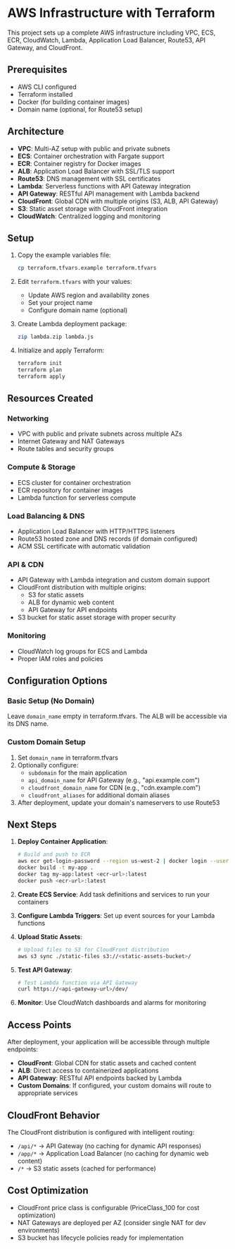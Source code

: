 # AWS Infrastructure with Terraform

This project sets up a complete AWS infrastructure including VPC, ECS, ECR, CloudWatch, Lambda, Application Load Balancer, Route53, API Gateway, and CloudFront.

## Prerequisites

- AWS CLI configured
- Terraform installed
- Docker (for building container images)
- Domain name (optional, for Route53 setup)

## Architecture

- **VPC**: Multi-AZ setup with public and private subnets
- **ECS**: Container orchestration with Fargate support
- **ECR**: Container registry for Docker images
- **ALB**: Application Load Balancer with SSL/TLS support
- **Route53**: DNS management with SSL certificates
- **Lambda**: Serverless functions with API Gateway integration
- **API Gateway**: RESTful API management with Lambda backend
- **CloudFront**: Global CDN with multiple origins (S3, ALB, API Gateway)
- **S3**: Static asset storage with CloudFront integration
- **CloudWatch**: Centralized logging and monitoring

## Setup

1. Copy the example variables file:
   ```bash
   cp terraform.tfvars.example terraform.tfvars
   ```

2. Edit `terraform.tfvars` with your values:
   - Update AWS region and availability zones
   - Set your project name
   - Configure domain name (optional)

3. Create Lambda deployment package:
   ```bash
   zip lambda.zip lambda.js
   ```

4. Initialize and apply Terraform:
   ```bash
   terraform init
   terraform plan
   terraform apply
   ```

## Resources Created

### Networking
- VPC with public and private subnets across multiple AZs
- Internet Gateway and NAT Gateways
- Route tables and security groups

### Compute & Storage
- ECS cluster for container orchestration
- ECR repository for container images
- Lambda function for serverless compute

### Load Balancing & DNS
- Application Load Balancer with HTTP/HTTPS listeners
- Route53 hosted zone and DNS records (if domain configured)
- ACM SSL certificate with automatic validation

### API & CDN
- API Gateway with Lambda integration and custom domain support
- CloudFront distribution with multiple origins:
  - S3 for static assets
  - ALB for dynamic web content
  - API Gateway for API endpoints
- S3 bucket for static asset storage with proper security

### Monitoring
- CloudWatch log groups for ECS and Lambda
- Proper IAM roles and policies

## Configuration Options

### Basic Setup (No Domain)
Leave `domain_name` empty in terraform.tfvars. The ALB will be accessible via its DNS name.

### Custom Domain Setup
1. Set `domain_name` in terraform.tfvars
2. Optionally configure:
   - `subdomain` for the main application
   - `api_domain_name` for API Gateway (e.g., "api.example.com")
   - `cloudfront_domain_name` for CDN (e.g., "cdn.example.com")
   - `cloudfront_aliases` for additional domain aliases
3. After deployment, update your domain's nameservers to use Route53

## Next Steps

1. **Deploy Container Application**:
   ```bash
   # Build and push to ECR
   aws ecr get-login-password --region us-west-2 | docker login --username AWS --password-stdin <ecr-url>
   docker build -t my-app .
   docker tag my-app:latest <ecr-url>:latest
   docker push <ecr-url>:latest
   ```

2. **Create ECS Service**: Add task definitions and services to run your containers

3. **Configure Lambda Triggers**: Set up event sources for your Lambda functions

4. **Upload Static Assets**:
   ```bash
   # Upload files to S3 for CloudFront distribution
   aws s3 sync ./static-files s3://<static-assets-bucket>/
   ```

5. **Test API Gateway**:
   ```bash
   # Test Lambda function via API Gateway
   curl https://<api-gateway-url>/dev/
   ```

6. **Monitor**: Use CloudWatch dashboards and alarms for monitoring

## Access Points

After deployment, your application will be accessible through multiple endpoints:

- **CloudFront**: Global CDN for static assets and cached content
- **ALB**: Direct access to containerized applications
- **API Gateway**: RESTful API endpoints backed by Lambda
- **Custom Domains**: If configured, your custom domains will route to appropriate services

## CloudFront Behavior

The CloudFront distribution is configured with intelligent routing:
- `/api/*` → API Gateway (no caching for dynamic API responses)
- `/app/*` → Application Load Balancer (no caching for dynamic web content)
- `/*` → S3 static assets (cached for performance)

## Cost Optimization

- CloudFront price class is configurable (PriceClass_100 for cost optimization)
- NAT Gateways are deployed per AZ (consider single NAT for dev environments)
- S3 bucket has lifecycle policies ready for implementation